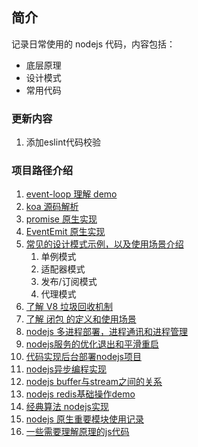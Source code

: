 ## 简介

记录日常使用的 nodejs 代码，内容包括：

- 底层原理
- 设计模式
- 常用代码

### 更新内容
1. 添加eslint代码校验

### 项目路径介绍

1. [event-loop 理解 demo](https://github.com/ddzyan/node-project/tree/master/event-loop)
2. [koa 源码解析](https://github.com/ddzyan/node-project/tree/master/koa-analysis)
3. [promise 原生实现](https://github.com/ddzyan/node-project/tree/master/promise)
4. [EventEmit 原生实现](https://github.com/ddzyan/node-project/tree/master/eventEmitter-analysis)
5. [常见的设计模式示例，以及使用场景介绍](https://github.com/ddzyan/node-project/tree/master/design-patterns)
   1. 单例模式
   2. 适配器模式
   3. 发布/订阅模式
   4. 代理模式
6. [了解 V8 垃圾回收机制](https://github.com/ddzyan/node-project/tree/master/trash-recycling)
7. [了解 闭包 的定义和使用场景](https://github.com/ddzyan/node-project/tree/master/closure)
8. [nodejs 多进程部署，进程通讯和进程管理](https://github.com/ddzyan/node-project/tree/master/multi-process)
9. [nodejs服务的优化退出和平滑重启](https://github.com/ddzyan/node-project/tree/master/process-safe-exit)
10. [代码实现后台部署nodejs项目](https://github.com/ddzyan/node-project/tree/master/deploy)
11. [nodejs异步编程实现](https://github.com/ddzyan/node-project/tree/master/async)
12. [nodejs buffer与stream之间的关系](https://github.com/ddzyan/node-project/tree/master/upload-stream)
13. [nodejs redis基础操作demo](https://github.com/ddzyan/node-project/tree/master/redis-demo)
14. [经典算法 nodejs实现](https://github.com/ddzyan/node-project/tree/master/arithmetic)
15. [nodejs 原生重要模块使用记录](https://github.com/ddzyan/node-project/tree/master/module)
16. [一些需要理解原理的js代码](https://github.com/ddzyan/node-project/tree/master/funnyCode)

